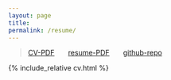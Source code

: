 ```yaml
---
layout: page
title: 
permalink: /resume/
---
```


<!-- Below is a full curriculum vitae. You can also download a PDF version or a resume following the links below.  -->

>[CV-PDF](https://github.com/MustafaMustafa/curriculum_vitae/raw/master/mustafa_mustafa_cv.pdf)&nbsp;&nbsp;&nbsp;&nbsp;&nbsp;&nbsp;&nbsp;[resume-PDF](mustafa_mustafa_resume.pdf)&nbsp;&nbsp;&nbsp;&nbsp;&nbsp;&nbsp;&nbsp;[github-repo](https://github.com/MustafaMustafa/curriculum_vitae)

{% include_relative cv.html %}

